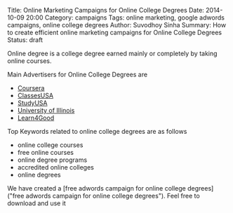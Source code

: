 Title: Online Marketing Campaigns for Online College Degrees
Date: 2014-10-09 20:00
Category: campaigns
Tags: online marketing, google adwords campaigns, online college degrees
Author: Suvodhoy Sinha
Summary: How to create efficient online marketing campaigns for Online College Degrees
Status: draft

Online degree is a college degree earned mainly or completely by taking online courses.

Main Advertisers for Online College Degrees are 

- [Coursera](http://www.coursera.com/ "Coursera Online College Degrees")
- [ClassesUSA](http://www.classesusa.com/ "ClassesUSA Online College Degrees")
- [StudyUSA](http://www.studyusa.com/ "StudyUSA Online College Degrees")
- [University of Illinois](http://www.online.uillinois.edu/ "Univeristy of Illinois Online College Degrees")
- [Learn4Good](http://www.learn4good.com/ "Learn4Good Online College Degrees")

Top Keywords related to online college degrees are as follows

- online college courses
- free online courses
- online degree programs
- accredited online colleges
- online degrees

We have created a [free adwords campaign for online college degrees]("free adwords campaign for online college degrees"). Feel free to download and use it

